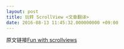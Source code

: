```yaml
---
layout: post
title: 玩转 ScrollView <文章翻译>
date: 2016-08-13 11:45:32.000000000 +09:00
---
```


原文链接[Fun with scrollviews
](http://commandshift.co.uk/blog/2015/04/19/fun-with-scrollviews/)





